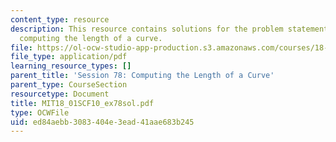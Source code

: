 ```yaml
---
content_type: resource
description: This resource contains solutions for the problem statements related to
  computing the length of a curve.
file: https://ol-ocw-studio-app-production.s3.amazonaws.com/courses/18-01sc-single-variable-calculus-fall-2010/ed84aebb3083404e3ead41aae683b245_MIT18_01SCF10_ex78sol.pdf
file_type: application/pdf
learning_resource_types: []
parent_title: 'Session 78: Computing the Length of a Curve'
parent_type: CourseSection
resourcetype: Document
title: MIT18_01SCF10_ex78sol.pdf
type: OCWFile
uid: ed84aebb-3083-404e-3ead-41aae683b245
---
```

